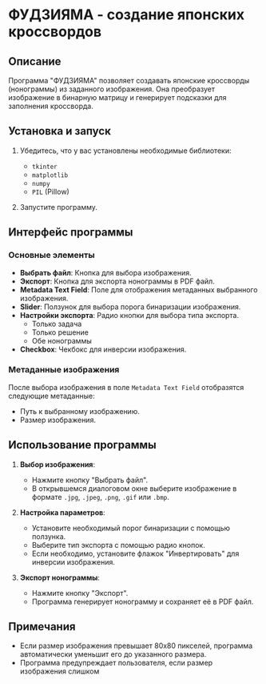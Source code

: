 # ФУДЗИЯМА - создание японских кроссвордов

## Описание

Программа "ФУДЗИЯМА" позволяет создавать японские кроссворды (нонограммы) из заданного изображения. Она преобразует изображение в бинарную матрицу и генерирует подсказки для заполнения кроссворда.

## Установка и запуск

1. Убедитесь, что у вас установлены необходимые библиотеки:
   - `tkinter`
   - `matplotlib`
   - `numpy`
   - `PIL` (Pillow)

2. Запустите программу.

## Интерфейс программы

### Основные элементы

- **Выбрать файл**: Кнопка для выбора изображения.
- **Экспорт**: Кнопка для экспорта нонограммы в PDF файл.
- **Metadata Text Field**: Поле для отображения метаданных выбранного изображения.
- **Slider**: Ползунок для выбора порога бинаризации изображения.
- **Настройки экспорта**: Радио кнопки для выбора типа экспорта.
  - Только задача
  - Только решение
  - Обе нонограммы
- **Checkbox**: Чекбокс для инверсии изображения.

### Метаданные изображения

После выбора изображения в поле `Metadata Text Field` отобразятся следующие метаданные:
- Путь к выбранному изображению.
- Размер изображения.

## Использование программы

1. **Выбор изображения**:
   - Нажмите кнопку "Выбрать файл".
   - В открывшемся диалоговом окне выберите изображение в формате `.jpg`, `.jpeg`, `.png`, `.gif` или `.bmp`.

2. **Настройка параметров**:
   - Установите необходимый порог бинаризации с помощью ползунка.
   - Выберите тип экспорта с помощью радио кнопок.
   - Если необходимо, установите флажок "Инвертировать" для инверсии изображения.

3. **Экспорт нонограммы**:
   - Нажмите кнопку "Экспорт".
   - Программа генерирует нонограмму и сохраняет её в PDF файл.

## Примечания

- Если размер изображения превышает 80x80 пикселей, программа автоматически уменьшит его до указанного размера.
- Программа предупреждает пользователя, если размер изображения слишком

